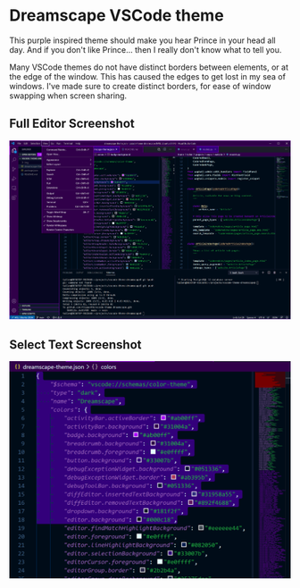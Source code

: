 # Dreamscape VSCode theme

This purple inspired theme should make you hear Prince in your head all day. And if you don't like Prince... then I really don't know what to tell you.

Many VSCode themes do not have distinct borders between elements, or at the edge of the window. This has caused the edges to get lost in my sea of windows. I've made sure to create distinct borders, for ease of window swapping when screen sharing.

## Full Editor Screenshot

![Full Editor Screenshot](https://raw.githubusercontent.com/FlipperPA/vscode-theme-dreamscape/main/images/full.png)

## Select Text Screenshot

![Selected Text Screenshot](https://raw.githubusercontent.com/FlipperPA/vscode-theme-dreamscape/main/images/selection.png)
